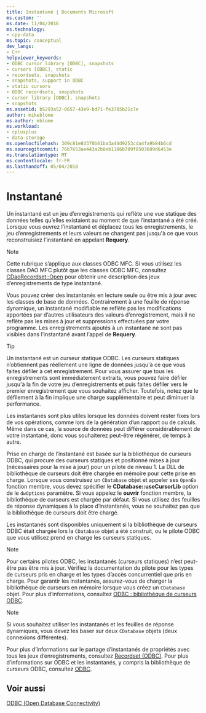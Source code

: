 ```yaml
---
title: Instantané | Documents Microsoft
ms.custom: ''
ms.date: 11/04/2016
ms.technology:
- cpp-data
ms.topic: conceptual
dev_langs:
- C++
helpviewer_keywords:
- ODBC cursor library [ODBC], snapshots
- cursors [ODBC], static
- recordsets, snapshots
- snapshots, support in ODBC
- static cursors
- ODBC recordsets, snapshots
- cursor library [ODBC], snapshots
- snapshots
ms.assetid: b5293a52-0657-43e9-bd71-fe3785b21c7e
author: mikeblome
ms.author: mblome
ms.workload:
- cplusplus
- data-storage
ms.openlocfilehash: 309c81e8d370b61ba3a44d9253cda4fa9b84b6cd
ms.sourcegitcommit: 76b7653ae443a2b8eb1186b789f8503609d6453e
ms.translationtype: MT
ms.contentlocale: fr-FR
ms.lasthandoff: 05/04/2018
---
```

# <a name="snapshot"></a>Instantané
Un instantané est un jeu d’enregistrements qui reflète une vue statique des données telles qu’elles existaient au moment de que l’instantané a été créé. Lorsque vous ouvrez l’instantané et déplacez tous les enregistrements, le jeu d’enregistrements et leurs valeurs ne changent pas jusqu'à ce que vous reconstruisiez l’instantané en appelant **Requery**.  
  
> [!NOTE]
>  Cette rubrique s’applique aux classes ODBC MFC. Si vous utilisez les classes DAO MFC plutôt que les classes ODBC MFC, consultez [CDaoRecordset::Open](../../mfc/reference/cdaorecordset-class.md#open) pour obtenir une description des jeux d’enregistrements de type instantané.  
  
 Vous pouvez créer des instantanés en lecture seule ou être mis à jour avec les classes de base de données. Contrairement à une feuille de réponse dynamique, un instantané modifiable ne reflète pas les modifications apportées par d’autres utilisateurs des valeurs d’enregistrement, mais il ne reflète pas les mises à jour et suppressions effectuées par votre programme. Les enregistrements ajoutés à un instantané ne sont pas visibles dans l’instantané avant l’appel de **Requery**.  
  
> [!TIP]
>  Un instantané est un curseur statique ODBC. Les curseurs statiques n’obtiennent pas réellement une ligne de données jusqu'à ce que vous faites défiler à cet enregistrement. Pour vous assurer que tous les enregistrements sont immédiatement extraits, vous pouvez faire défiler jusqu'à la fin de votre jeu d’enregistrements et puis faites défiler vers le premier enregistrement que vous souhaitez afficher. Toutefois, notez que le défilement à la fin implique une charge supplémentaire et peut diminuer la performance.  
  
 Les instantanés sont plus utiles lorsque les données doivent rester fixes lors de vos opérations, comme lors de la génération d’un rapport ou de calculs. Même dans ce cas, la source de données peut différer considérablement de votre instantané, donc vous souhaiterez peut-être régénérer, de temps à autre.  
  
 Prise en charge de l’instantané est basée sur la bibliothèque de curseurs ODBC, qui procure des curseurs statiques et positionné mises à jour (nécessaires pour la mise à jour) pour un pilote de niveau 1. La DLL de bibliothèque de curseurs doit être chargée en mémoire pour cette prise en charge. Lorsque vous construisez un `CDatabase` objet et appeler ses `OpenEx` fonction membre, vous devez spécifier le **CDatabase::useCursorLib** option de le `dwOptions` paramètre. Si vous appelez le **ouvrir** fonction membre, la bibliothèque de curseurs est chargée par défaut. Si vous utilisez des feuilles de réponse dynamiques à la place d’instantanés, vous ne souhaitez pas que la bibliothèque de curseurs doit être chargé.  
  
 Les instantanés sont disponibles uniquement si la bibliothèque de curseurs ODBC était chargée lors la `CDatabase` objet a été construit, ou le pilote ODBC que vous utilisez prend en charge les curseurs statiques.  
  
> [!NOTE]
>  Pour certains pilotes ODBC, les instantanés (curseurs statiques) n’est peut-être pas être mis à jour. Vérifiez la documentation du pilote pour les types de curseurs pris en charge et les types d’accès concurrentiel que pris en charge. Pour garantir les instantanés, assurez-vous de charger la bibliothèque de curseurs en mémoire lorsque vous créez un `CDatabase` objet. Pour plus d’informations, consultez [ODBC : bibliothèque de curseurs ODBC](../../data/odbc/odbc-the-odbc-cursor-library.md).  
  
> [!NOTE]
>  Si vous souhaitez utiliser les instantanés et les feuilles de réponse dynamiques, vous devez les baser sur deux `CDatabase` objets (deux connexions différentes).  
  
 Pour plus d’informations sur le partage d’instantanés de propriétés avec tous les jeux d’enregistrements, consultez [Recordset (ODBC)](../../data/odbc/recordset-odbc.md). Pour plus d’informations sur ODBC et les instantanés, y compris la bibliothèque de curseurs ODBC, consultez [ODBC](../../data/odbc/odbc-basics.md).  
  
## <a name="see-also"></a>Voir aussi  
 [ODBC (Open Database Connectivity)](../../data/odbc/open-database-connectivity-odbc.md)